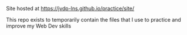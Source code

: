 Site hosted at https://jvdp-lns.github.io/practice/site/

This repo exists to temporarily contain the files that I use to practice and improve my Web Dev skills
